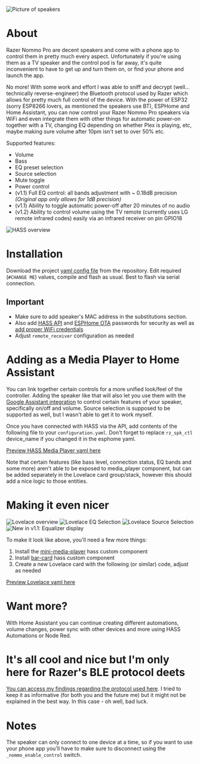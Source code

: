 ![Picture of speakers](https://assets2.razerzone.com/images/campaigns/nommo-pro/nommo-pro-campaign-og.jpg)

# About

Razer Nommo Pro are decent speakers and come with a phone app to control them in
pretty much every aspect. Unfortunately if you're using them as a TV speaker and
the control pod is far away, it's quite inconvenient to have to get up and turn
them on, or find your phone and launch the app.

No more! With some work and effort I was able to sniff and decrypt (well... technically reverse-engineer) the Bluetooth
protocol used by Razer which allows for pretty much full control of the device.
With the power of ESP32 (sorry ESP8266 lovers, as mentioned the speakers use BT), ESPHome
and Home Assistant, you can now control your Razer Nommo Pro speakers via WiFi and even integrate them with
other things for automatic power-on together with a TV, changing EQ depending on whether Plex is playing, etc, maybe making sure volume after 10pm isn't set to over 50% etc.

Supported features:
- Volume
- Bass
- EQ preset selection
- Source selection
- Mute toggle
- Power control
- (v1.1) Full EQ control: all bands adjustment with ~ 0.18dB precision _(Original app only allows for 1dB precision)_
- (v1.1) Ability to toggle automatic power-off after 20 minutes of no audio
- (v1.2) Ability to control volume using the TV remote (currently uses LG remote infrared codes) easily via an infrared receiver on pin GPIO18

![HASS overview](/hass_device.png)

# Installation

Download the project [yaml config file](https://github.com/d-rez/esphome-razer-nommo-pro-speaker-control/blob/main/esphome-razer-nommo-pro-speaker-controller.yaml) from the repository. Edit required (`#CHANGE ME`) values, compile and flash as usual. Best to flash via serial connection.

## Important
- Make sure to add speaker's MAC address in the substitutions section.
- Also add [HASS API](https://esphome.io/components/api.html) and [ESPHome OTA](https://esphome.io/components/ota.html) passwords for security as well as [add proper WiFi credentials](https://esphome.io/components/wifi.html)
- Adjust `remote_receiver` configuration as needed

# Adding as a Media Player to Home Assistant

You can link together certain controls for a more unified look/feel of the controller. Adding the speaker like that will also let you use them with the [Google Assistant integration](https://www.home-assistant.io/integrations/google_assistant/#available-domains) to control certain features of your speaker, specifically on/off and volume. Source selection is supposed to be supported as well, but I wasn't able to get it to work myself.

Once you have connected with HASS via the API, add contents of the following file to your `configuration.yaml`.
Don't forget to replace `rz_spk_ctl` device_name if you changed it in the esphome yaml.

[Preview HASS Media Player yaml here](https://github.com/d-rez/esphome-razer-nommo-pro-speaker-control/blob/main/hass_media_player_configuration_snippet.yaml)

Note that certain features (like bass level, connection status, EQ bands and some more) aren't able to be exposed to media_player component, but can be added separately in the Lovelace card group/stack, however this should add a nice logic to those entities.

# Making it even nicer

![Lovelace overview](/lovelace_overview.png)
![Lovelace EQ Selection](/lovelace_eq_selection.png)
![Lovelace Source Selection](/lovelace_source_selection.png)
![New in v1.1: Equalizer display](/lovelace_eq_bands.png)

To make it look like above, you'll need a few more things:

1. Install the [mini-media-player](https://github.com/kalkih/mini-media-player) hass custom component
2. Install [bar-card](https://github.com/custom-cards/bar-card/) hass custom component
2. Create a new Lovelace card with the following (or similar) code, adjust as needed

[Preview Lovelace yaml here](https://github.com/d-rez/esphome-razer-nommo-pro-speaker-control/blob/main/lovelace_card.yaml)

# Want more?

With Home Assistant you can continue creating different automations, volume changes,
power sync with other devices and more using HASS Automations or Node Red.

# It's all cool and nice but I'm only here for Razer's BLE protocol deets

[You can access  my findings regarding the protocol used here](https://github.com/d-rez/esphome-razer-nommo-pro-speaker-control/blob/main/razer-ble-protocol-reverse-engineering.md).
I tried to keep it as informative (for both you and the future me) but it might not be explained in the best way. In this case - oh well, bad luck.

# Notes

The speaker can only connect to one device at a time, so if you want to use your
phone app you'll have to make sure to disconnect using the `_nommo_enable_control`
switch.
